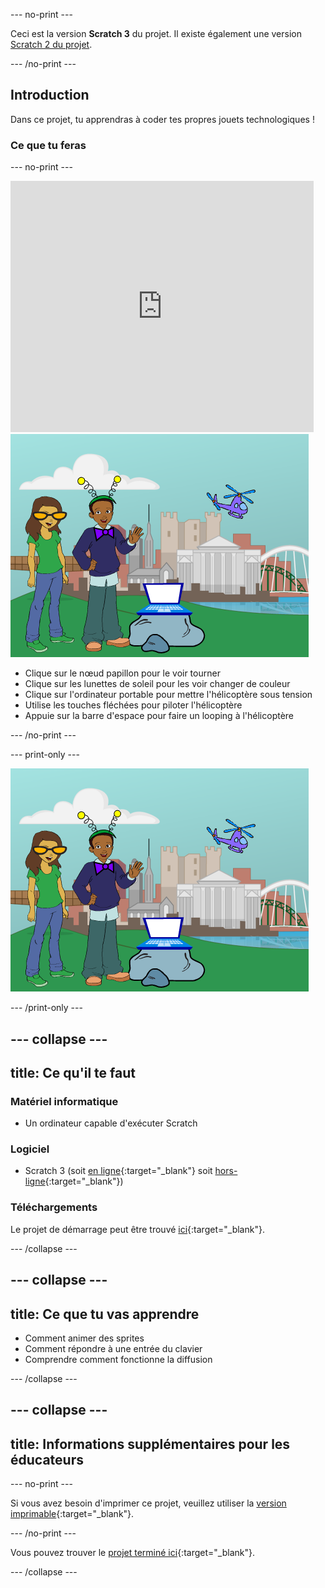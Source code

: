 --- no-print ---

Ceci est la version **Scratch 3** du projet. Il existe également une version [Scratch 2 du projet](https://projects.raspberrypi.org/en/projects/tech-toys-scratch2).

--- /no-print ---

## Introduction

Dans ce projet, tu apprendras à coder tes propres jouets technologiques !

### Ce que tu feras

--- no-print ---

<div class="scratch-preview">
  <iframe allowtransparency="true" width="485" height="402" src="https://scratch.mit.edu/projects/embed/301514002/?autostart=false" frameborder="0" scrolling="no"></iframe>
  <img src="images/toys-final.png">
</div>

+ Clique sur le nœud papillon pour le voir tourner
+ Clique sur les lunettes de soleil pour les voir changer de couleur
+ Clique sur l'ordinateur portable pour mettre l'hélicoptère sous tension
+ Utilise les touches fléchées pour piloter l'hélicoptère
+ Appuie sur la barre d'espace pour faire un looping à l'hélicoptère

--- /no-print ---

--- print-only ---

![projet terminé](images/toys-final.png)

--- /print-only ---

--- collapse ---
---
title: Ce qu'il te faut
---

### Matériel informatique

+ Un ordinateur capable d'exécuter Scratch

### Logiciel

+ Scratch 3 (soit [en ligne](http://rpf.io/scratchon){:target="_blank"} soit [hors-ligne](http://rpf.io/scratchoff){:target="_blank"})

### Téléchargements

Le projet de démarrage peut être trouvé [ici](http://rpf.io/p/en/tech-toys-go){:target="_blank"}.

--- /collapse ---

--- collapse ---
---
title: Ce que tu vas apprendre
---

- Comment animer des sprites
- Comment répondre à une entrée du clavier
- Comprendre comment fonctionne la diffusion

--- /collapse ---

--- collapse ---
---
title: Informations supplémentaires pour les éducateurs
---

--- no-print ---

Si vous avez besoin d'imprimer ce projet, veuillez utiliser la [version imprimable](https://projects.raspberrypi.org/en/projects/tech-toys/print){:target="_blank"}.

--- /no-print ---

Vous pouvez trouver le [projet terminé ici](http://rpf.io/p/en/tech-toys-get){:target="_blank"}.

--- /collapse ---
